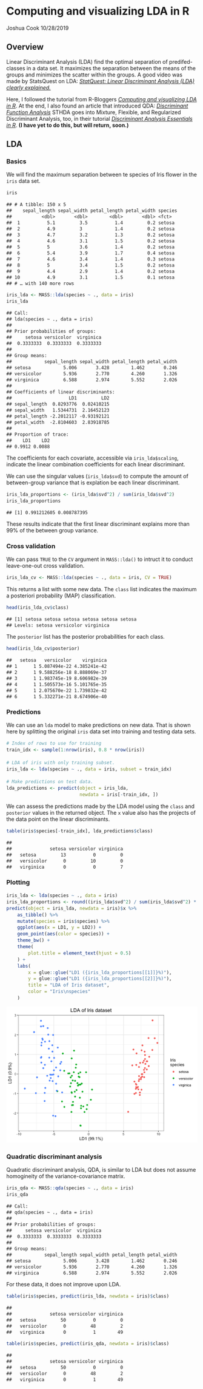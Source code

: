 Computing and visualizing LDA in R
================
Joshua Cook
10/28/2019

## Overview

Linear Discriminant Analysis (LDA) find the optimal separation of
predifed-classes in a data set. It maximizes the separation between the
means of the groups and minimizes the scatter within the groups. A good
video was made by StatsQuest on LDA: [*StatQuest: Linear Discriminant
Analysis (LDA) clearly
explained.*](https://www.youtube.com/watch?v=azXCzI57Yfc)

Here, I followed the tutorial from R-Bloggers [*Computing and
visualizing LDA in
R*](https://www.r-bloggers.com/computing-and-visualizing-lda-in-r/). At
the end, I also found an article that introduced QDA: [*Discriminant
Function
Analysis*](https://www.statmethods.net/advstats/discriminant.html) STHDA
goes into Mixture, Flexible, and Regularized Discriminant Analysis, too,
in their tutorial [*Discriminant Analysis Essentials in
R*](http://www.sthda.com/english/articles/36-classification-methods-essentials/146-discriminant-analysis-essentials-in-r/#mixture-discriminant-analysis).
**(I have yet to do this, but will return, soon.)**

## LDA

### Basics

We will find the maximum separation between te species of Iris flower in
the `iris` data set.

``` r
iris
```

    ## # A tibble: 150 x 5
    ##    sepal_length sepal_width petal_length petal_width species
    ##           <dbl>       <dbl>        <dbl>       <dbl> <fct>  
    ##  1          5.1         3.5          1.4         0.2 setosa 
    ##  2          4.9         3            1.4         0.2 setosa 
    ##  3          4.7         3.2          1.3         0.2 setosa 
    ##  4          4.6         3.1          1.5         0.2 setosa 
    ##  5          5           3.6          1.4         0.2 setosa 
    ##  6          5.4         3.9          1.7         0.4 setosa 
    ##  7          4.6         3.4          1.4         0.3 setosa 
    ##  8          5           3.4          1.5         0.2 setosa 
    ##  9          4.4         2.9          1.4         0.2 setosa 
    ## 10          4.9         3.1          1.5         0.1 setosa 
    ## # … with 140 more rows

``` r
iris_lda <- MASS::lda(species ~ ., data = iris)
iris_lda
```

    ## Call:
    ## lda(species ~ ., data = iris)
    ## 
    ## Prior probabilities of groups:
    ##     setosa versicolor  virginica 
    ##  0.3333333  0.3333333  0.3333333 
    ## 
    ## Group means:
    ##            sepal_length sepal_width petal_length petal_width
    ## setosa            5.006       3.428        1.462       0.246
    ## versicolor        5.936       2.770        4.260       1.326
    ## virginica         6.588       2.974        5.552       2.026
    ## 
    ## Coefficients of linear discriminants:
    ##                     LD1         LD2
    ## sepal_length  0.8293776  0.02410215
    ## sepal_width   1.5344731  2.16452123
    ## petal_length -2.2012117 -0.93192121
    ## petal_width  -2.8104603  2.83918785
    ## 
    ## Proportion of trace:
    ##    LD1    LD2 
    ## 0.9912 0.0088

The coefficients for each covariate, accessible via `iris_lda$scaling`,
indicate the linear combination coefficients for each linear
discriminant.

We can use the singular values (`iris_lda$svd`) to compute the amount of
between-group variance that is explation be each linear discriminant.

``` r
iris_lda_proportions <- (iris_lda$svd^2) / sum(iris_lda$svd^2)
iris_lda_proportions
```

    ## [1] 0.991212605 0.008787395

These results indicate that the first linear discriminant explains more
than 99% of the between group variance.

### Cross validation

We can pass `TRUE` to the `CV` argument in `MASS::lda()` to intruct it
to conduct leave-one-out cross validation.

``` r
iris_lda_cv <- MASS::lda(species ~ ., data = iris, CV = TRUE)
```

This returns a list with some new data. The `class` list indicates the
maximum a posteriori probability (MAP) classification.

``` r
head(iris_lda_cv$class)
```

    ## [1] setosa setosa setosa setosa setosa setosa
    ## Levels: setosa versicolor virginica

The `posterior` list has the posterior probabilities for each class.

``` r
head(iris_lda_cv$posterior)
```

    ##   setosa   versicolor    virginica
    ## 1      1 5.087494e-22 4.385241e-42
    ## 2      1 9.588256e-18 8.888069e-37
    ## 3      1 1.983745e-19 8.606982e-39
    ## 4      1 1.505573e-16 5.101765e-35
    ## 5      1 2.075670e-22 1.739832e-42
    ## 6      1 5.332271e-21 8.674906e-40

### Predictions

We can use an `lda` model to make predictions on new data. That is shown
here by splitting the original `iris` data set into training and testing
data sets.

``` r
# Index of rows to use for training
train_idx <- sample(1:nrow(iris), 0.8 * nrow(iris))

# LDA of iris with only training subset.
iris_lda <- lda(species ~ ., data = iris, subset = train_idx)

# Make predictions on test data.
lda_predictions <- predict(object = iris_lda,
                           newdata = iris[-train_idx, ])
```

We can assess the predictions made by the LDA model using the `class`
and `posterior` values in the returned object. The `x` value also has
the projects of the data point on the linear discriminants.

``` r
table(iris$species[-train_idx], lda_predictions$class)
```

    ##             
    ##              setosa versicolor virginica
    ##   setosa         13          0         0
    ##   versicolor      0         10         0
    ##   virginica       0          0         7

### Plotting

``` r
iris_lda <- lda(species ~ ., data = iris)
iris_lda_proportions <- round((iris_lda$svd^2) / sum(iris_lda$svd^2) * 100, 1)
predict(object = iris_lda, newdata = iris)$x %>%
    as_tibble() %>% 
    mutate(species = iris$species) %>% 
    ggplot(aes(x = LD1, y = LD2)) +
    geom_point(aes(color = species)) +
    theme_bw() +
    theme(
        plot.title = element_text(hjust = 0.5)
    ) +
    labs(
        x = glue::glue("LD1 ({iris_lda_proportions[[1]]}%)"),
        y = glue::glue("LD1 ({iris_lda_proportions[[2]]}%)"),
        title = "LDA of Iris dataset",
        color = "Iris\nspecies"
    )
```

![](Computing-and-visualizing-LDA-in-R_files/figure-gfm/unnamed-chunk-9-1.png)<!-- -->

### Quadratic discriminant analysis

Quadratic discriminant analysis, QDA, is similar to LDA but does not
assume homogineity of the variance-covariance matrix.

``` r
iris_qda <- MASS::qda(species ~ ., data = iris)
iris_qda
```

    ## Call:
    ## qda(species ~ ., data = iris)
    ## 
    ## Prior probabilities of groups:
    ##     setosa versicolor  virginica 
    ##  0.3333333  0.3333333  0.3333333 
    ## 
    ## Group means:
    ##            sepal_length sepal_width petal_length petal_width
    ## setosa            5.006       3.428        1.462       0.246
    ## versicolor        5.936       2.770        4.260       1.326
    ## virginica         6.588       2.974        5.552       2.026

For these data, it does not improve upon LDA.

``` r
table(iris$species, predict(iris_lda, newdata = iris)$class)
```

    ##             
    ##              setosa versicolor virginica
    ##   setosa         50          0         0
    ##   versicolor      0         48         2
    ##   virginica       0          1        49

``` r
table(iris$species, predict(iris_qda, newdata = iris)$class)
```

    ##             
    ##              setosa versicolor virginica
    ##   setosa         50          0         0
    ##   versicolor      0         48         2
    ##   virginica       0          1        49
